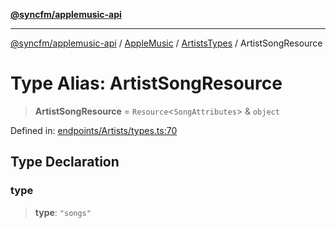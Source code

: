[**@syncfm/applemusic-api**](../../../../../../README.md)

***

[@syncfm/applemusic-api](../../../../../../globals.md) / [AppleMusic](../../../README.md) / [ArtistsTypes](../README.md) / ArtistSongResource

# Type Alias: ArtistSongResource

> **ArtistSongResource** = `Resource`\<`SongAttributes`\> & `object`

Defined in: [endpoints/Artists/types.ts:70](https://github.com/sync-fm/applemusic-api/blob/9ff258d5e3837a0cb0f9914911c5614d92f344ed/src/endpoints/Artists/types.ts#L70)

## Type Declaration

### type

> **type**: `"songs"`
